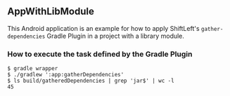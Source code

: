 ## AppWithLibModule

This Android application is an example for how to apply ShiftLeft's
`gather-dependencies` Gradle Plugin in a project with a library module.

### How to execute the task defined by the Gradle Plugin

```
$ gradle wrapper
$ ./gradlew ':app:gatherDependencies'
$ ls build/gatheredDependencies | grep 'jar$' | wc -l
45
```
